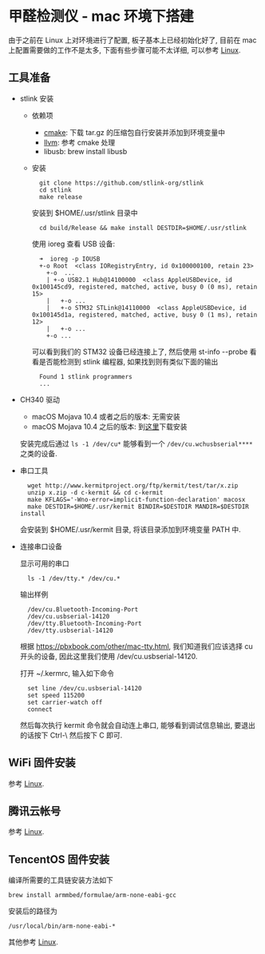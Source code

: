 # 甲醛检测仪 - mac 环境下搭建

由于之前在 Linux 上对环境进行了配置, 板子基本上已经初始化好了,
目前在 mac 上配置需要做的工作不是太多, 下面有些步骤可能不太详细,
可以参考 [Linux](./setup.linux.ubuntu.md).

## 工具准备

- stlink 安装

    - 依赖项

        - [cmake](https://cmake.org/download/): 下载 tar.gz 的压缩包自行安装并添加到环境变量中
        - [llvm](https://releases.llvm.org/download.html): 参考 cmake 处理
        - libusb: brew install libusb

    - 安装

            git clone https://github.com/stlink-org/stlink
            cd stlink
            make release

        安装到 $HOME/.usr/stlink 目录中

            cd build/Release && make install DESTDIR=$HOME/.usr/stlink

        使用 ioreg 查看 USB 设备:

            ➜  ioreg -p IOUSB
            +-o Root  <class IORegistryEntry, id 0x100000100, retain 23>
              +-o  ...
              | +-o USB2.1 Hub@14100000  <class AppleUSBDevice, id 0x100145cd9, registered, matched, active, busy 0 (0 ms), retain 15>
              |   +-o ...
              |   +-o STM32 STLink@14110000  <class AppleUSBDevice, id 0x100145d1a, registered, matched, active, busy 0 (1 ms), retain 12>
              |   +-o ...
              +-o ...

        可以看到我们的 STM32 设备已经连接上了, 然后使用 st-info --probe 看看是否能检测到
        stlink 编程器, 如果找到则有类似下面的输出

            Found 1 stlink programmers
            ...

- CH340 驱动

    - macOS Mojava 10.4 或者之后的版本: 无需安装
    - macOS Mojava 10.4 之后的版本: 到[这里](https://github.com/adrianmihalko/ch340g-ch34g-ch34x-mac-os-x-driver)下载安装

    安装完成后通过 `ls -1 /dev/cu*` 能够看到一个 `/dev/cu.wchusbserial****` 之类的设备.

- 串口工具

        wget http://www.kermitproject.org/ftp/kermit/test/tar/x.zip
        unzip x.zip -d c-kermit && cd c-kermit
        make KFLAGS='-Wno-error=implicit-function-declaration' macosx
        make DESTDIR=$HOME/.usr/kermit BINDIR=$DESTDIR MANDIR=$DESTDIR install

    会安装到 $HOME/.usr/kermit 目录, 将该目录添加到环境变量 PATH 中.

- 连接串口设备

    显示可用的串口

        ls -1 /dev/tty.* /dev/cu.*

    输出样例

        /dev/cu.Bluetooth-Incoming-Port
        /dev/cu.usbserial-14120
        /dev/tty.Bluetooth-Incoming-Port
        /dev/tty.usbserial-14120

    根据 https://pbxbook.com/other/mac-tty.html, 我们知道我们应该选择 cu 开头的设备,
    因此这里我们使用 /dev/cu.usbserial-14120.

    打开 ~/.kermrc, 输入如下命令

        set line /dev/cu.usbserial-14120
        set speed 115200
        set carrier-watch off
        connect

   然后每次执行 kermit 命令就会自动连上串口, 能够看到调试信息输出, 要退出的话按下 Ctrl-\ 然后按下 C 即可.

##  WiFi 固件安装

参考 [Linux](./setup.linux.ubuntu.md).

## 腾讯云帐号

参考 [Linux](./setup.linux.ubuntu.md).

## TencentOS 固件安装

编译所需要的工具链安装方法如下

    brew install armmbed/formulae/arm-none-eabi-gcc

安装后的路径为

    /usr/local/bin/arm-none-eabi-*

其他参考 [Linux](./setup.linux.ubuntu.md).
